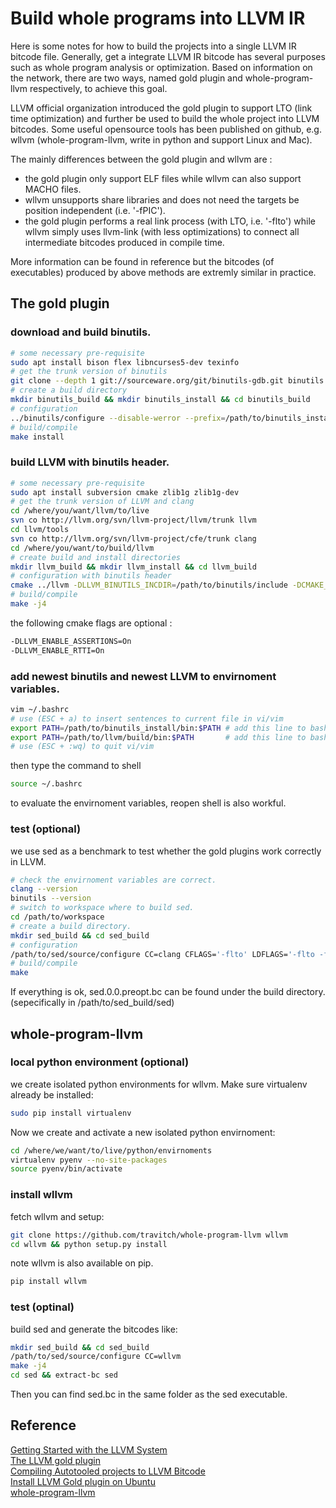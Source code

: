 # Build whole programs into LLVM IR

Here is some notes for how to build the projects into a single LLVM IR bitcode file. Generally, get a integrate LLVM IR bitcode has several purposes such as whole program analysis or optimization. Based on information on the network, there are two ways, named gold plugin and whole-program-llvm respectively, to achieve this goal.

LLVM official organization introduced the gold plugin to support LTO (link time optimization) and further be used to build the whole project into LLVM bitcodes. Some useful opensource tools has been published on github, e.g. wllvm (whole-program-llvm, write in python and support Linux and Mac). 

The mainly differences between the gold plugin and wllvm are :
* the gold plugin only support ELF files while wllvm can also support MACHO files.
* wllvm unsupports share libraries and does not need the targets be position independent (i.e. '-fPIC').
* the gold plugin performs a real link process (with LTO, i.e. '-flto') while wllvm simply uses llvm-link (with less optimizations) to connect all intermediate bitcodes produced in compile time. 

More information can be found in reference but the bitcodes (of executables) produced by above methods are extremly similar in practice.

## The gold plugin

### download and build binutils.
```sh
# some necessary pre-requisite
sudo apt install bison flex libncurses5-dev texinfo
# get the trunk version of binutils
git clone --depth 1 git://sourceware.org/git/binutils-gdb.git binutils
# create a build directory
mkdir binutils_build && mkdir binutils_install && cd binutils_build
# configuration
../binutils/configure --disable-werror --prefix=/path/to/binutils_install
# build/compile
make install
```
### build LLVM with binutils header.
```sh
# some necessary pre-requisite
sudo apt install subversion cmake zlib1g zlib1g-dev
# get the trunk version of LLVM and clang
cd /where/you/want/llvm/to/live
svn co http://llvm.org/svn/llvm-project/llvm/trunk llvm
cd llvm/tools
svn co http://llvm.org/svn/llvm-project/cfe/trunk clang
cd /where/you/want/to/build/llvm
# create build and install directories
mkdir llvm_build && mkdir llvm_install && cd llvm_build
# configuration with binutils header
cmake ../llvm -DLLVM_BINUTILS_INCDIR=/path/to/binutils/include -DCMAKE_BUILD_TYPE=Release -DLLVM_TARGETS_TO_BUILD=X86 -DCMAKE_INSTALL_PREFIX=/path/to/llvm_install
# build/compile
make -j4
```
the following cmake flags are optional :
```sh
-DLLVM_ENABLE_ASSERTIONS=On
-DLLVM_ENABLE_RTTI=On
```

### add newest binutils and newest LLVM to envirnoment variables.
```sh
vim ~/.bashrc
# use (ESC + a) to insert sentences to current file in vi/vim
export PATH=/path/to/binutils_install/bin:$PATH # add this line to bashrc
export PATH=/path/to/llvm/build/bin:$PATH       # add this line to bashrc
# use (ESC + :wq) to quit vi/vim
```
then type the command to shell
```sh
source ~/.bashrc
```
to evaluate the envirnoment variables, reopen shell is also workful.

### test (optional)

we use sed as a benchmark to test whether the gold plugins work correctly in LLVM.
```sh
# check the envirnoment variables are correct.
clang --version
binutils --version
# switch to workspace where to build sed.
cd /path/to/workspace
# create a build directory.
mkdir sed_build && cd sed_build
# configuration
/path/to/sed/source/configure CC=clang CFLAGS='-flto' LDFLAGS='-flto -fuse-ld=gold -Wl,-plugin-opt=save-temps'
# build/compile
make
```
If everything is ok, sed.0.0.preopt.bc can be found under the build directory. (sepecifically in /path/to/sed_build/sed)

## whole-program-llvm

### local python environment (optional)
we create isolated python environments for wllvm. Make sure virtualenv already be installed:
```sh
sudo pip install virtualenv 
```
Now we create and activate a new isolated python envirnoment:
```sh
cd /where/we/want/to/live/python/envirnoments
virtualenv pyenv --no-site-packages
source pyenv/bin/activate
```
### install wllvm
fetch wllvm and setup:
```sh
git clone https://github.com/travitch/whole-program-llvm wllvm
cd wllvm && python setup.py install
```
note wllvm is also available on pip.
```sh
pip install wllvm
```
### test (optinal)
build sed and generate the bitcodes like:
```sh
mkdir sed_build && cd sed_build
/path/to/sed/source/configure CC=wllvm
make -j4
cd sed && extract-bc sed
```
Then you can find sed.bc in the same folder as the sed executable.

## Reference

[Getting Started with the LLVM System](http://llvm.org/docs/GettingStarted.html)
<br>[The LLVM gold plugin](https://llvm.org/docs/GoldPlugin.html)
<br>[Compiling Autotooled projects to LLVM Bitcode](http://gbalats.github.io/2015/12/10/compiling-autotooled-projects-to-LLVM-bitcode.html)
<br>[Install LLVM Gold plugin on Ubuntu](https://github.com/SVF-tools/SVF/wiki/Install-LLVM-Gold-Plugin-on-Ubuntu)
<br>[whole-program-llvm](https://github.com/travitch/whole-program-llvm)
